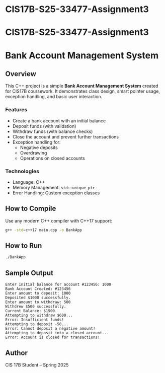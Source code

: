# CIS17B-S25-33477-Assignment3
# CIS17B-S25-33477-Assignment3
# Bank Account Management System

## Overview
This C++ project is a simple **Bank Account Management System** created for CIS17B coursework. It demonstrates class design, smart pointer usage, exception handling, and basic user interaction.

### Features
- Create a bank account with an initial balance
- Deposit funds (with validation)
- Withdraw funds (with balance checks)
- Close the account and prevent further transactions
- Exception handling for:
  - Negative deposits
  - Overdrawing
  - Operations on closed accounts

### Technologies
- Language: C++
- Memory Management: `std::unique_ptr`
- Error Handling: Custom exception classes

## How to Compile

Use any modern C++ compiler with C++17 support:

```bash
g++ -std=c++17 main.cpp -o BankApp
```

## How to Run

```bash
./BankApp
```

## Sample Output

```
Enter initial balance for account #123456: 1000
Bank Account Created: #123456
Enter amount to deposit: 1000
Deposited $1000 successfully.
Enter amount to withdraw: 500
Withdrew $500 successfully.
Current Balance: $1500
Attempting to withdraw $600...
Error: Insufficient funds!
Attempting to deposit -50...
Error: Cannot deposit a negative amount!
Attempting to deposit into a closed account...
Error: Account is closed for transactions!
```

## Author
CIS 17B Student – Spring 2025
